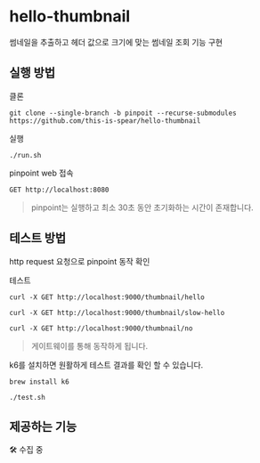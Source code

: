 # hello-thumbnail
썸네일을 추출하고 헤더 값으로 크기에 맞는 썸네일 조회 기능 구현

## 실행 방법

클론

```shell
git clone --single-branch -b pinpoit --recurse-submodules https://github.com/this-is-spear/hello-thumbnail
```

실행

```shell
./run.sh
```

pinpoint web 접속

```http request
GET http://localhost:8080
```

> pinpoint는 실행하고 최소 30초 동안 초기화하는 시간이 존재합니다.

## 테스트 방법

http request 요청으로 pinpoint 동작 확인

테스트 

```shell
curl -X GET http://localhost:9000/thumbnail/hello
```

```shell
curl -X GET http://localhost:9000/thumbnail/slow-hello
```

```shell
curl -X GET http://localhost:9000/thumbnail/no
```

> 게이트웨이를 통해 동작하게 됩니다.


k6를 설치하면 원활하게 테스트 결과를 확인 할 수 있습니다.

```shell
brew install k6
```

```shell
./test.sh
```

## 제공하는 기능

🛠️ 수집 중
